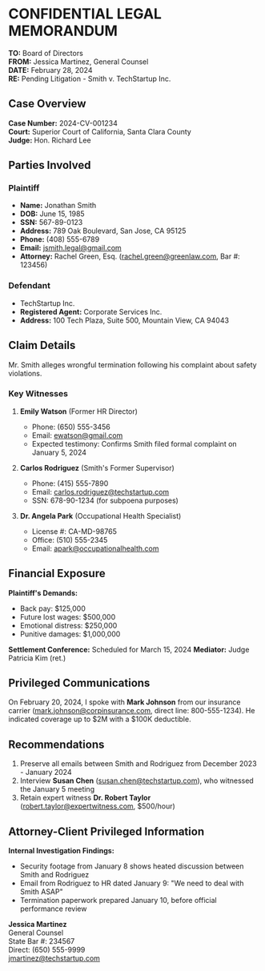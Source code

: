 # CONFIDENTIAL LEGAL MEMORANDUM

**TO:** Board of Directors  
**FROM:** Jessica Martinez, General Counsel  
**DATE:** February 28, 2024  
**RE:** Pending Litigation - Smith v. TechStartup Inc.

## Case Overview

**Case Number:** 2024-CV-001234  
**Court:** Superior Court of California, Santa Clara County  
**Judge:** Hon. Richard Lee  

## Parties Involved

### Plaintiff
- **Name:** Jonathan Smith
- **DOB:** June 15, 1985
- **SSN:** 567-89-0123
- **Address:** 789 Oak Boulevard, San Jose, CA 95125
- **Phone:** (408) 555-6789
- **Email:** jsmith.legal@gmail.com
- **Attorney:** Rachel Green, Esq. (rachel.green@greenlaw.com, Bar #: 123456)

### Defendant
- TechStartup Inc.
- **Registered Agent:** Corporate Services Inc.
- **Address:** 100 Tech Plaza, Suite 500, Mountain View, CA 94043

## Claim Details

Mr. Smith alleges wrongful termination following his complaint about safety violations.

### Key Witnesses

1. **Emily Watson** (Former HR Director)
   - Phone: (650) 555-3456
   - Email: ewatson@gmail.com
   - Expected testimony: Confirms Smith filed formal complaint on January 5, 2024

2. **Carlos Rodriguez** (Smith's Former Supervisor)
   - Phone: (415) 555-7890
   - Email: carlos.rodriguez@techstartup.com
   - SSN: 678-90-1234 (for subpoena purposes)

3. **Dr. Angela Park** (Occupational Health Specialist)
   - License #: CA-MD-98765
   - Office: (510) 555-2345
   - Email: apark@occupationalhealth.com

## Financial Exposure

**Plaintiff's Demands:**
- Back pay: $125,000
- Future lost wages: $500,000
- Emotional distress: $250,000
- Punitive damages: $1,000,000

**Settlement Conference:** Scheduled for March 15, 2024
**Mediator:** Judge Patricia Kim (ret.)

## Privileged Communications

On February 20, 2024, I spoke with **Mark Johnson** from our insurance carrier (mark.johnson@corpinsurance.com, direct line: 800-555-1234). He indicated coverage up to $2M with a $100K deductible.

## Recommendations

1. Preserve all emails between Smith and Rodriguez from December 2023 - January 2024
2. Interview **Susan Chen** (susan.chen@techstartup.com), who witnessed the January 5 meeting
3. Retain expert witness **Dr. Robert Taylor** (robert.taylor@expertwitness.com, $500/hour)

## Attorney-Client Privileged Information

**Internal Investigation Findings:**
- Security footage from January 8 shows heated discussion between Smith and Rodriguez
- Email from Rodriguez to HR dated January 9: "We need to deal with Smith ASAP"
- Termination paperwork prepared January 10, before official performance review

**Jessica Martinez**  
General Counsel  
State Bar #: 234567  
Direct: (650) 555-9999  
jmartinez@techstartup.com